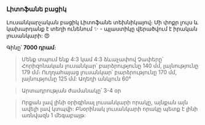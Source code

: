 ### Լիտոֆանե բացիկ
 
Լուսանկարչական բացիկ Լիտոֆանե տեխնիկայով։ Մի փոքր լույս և կախարդանք է տեղի ունենում ✨ - պլաստիկը վերածվում է իրական լուսանկարի: 😍

 Գինը՝ **7000 դրամ**։
 
 >Մենք տպում ենք 4:3 կամ 4:3 ձևաչափով
 >Չափերը՝ Հորիզոնական լուսանկար՝ բարձրությունը 140 մմ, լայնությունը 179 մմ։
 >Ուղղահայաց լուսանկար՝ բարձրությունը 170 մմ, լայնությունը 125 մմ:
 >Աղեղի անկյուն 60°
 
 >Արտադրության ժամանակը՝ 3-4 օր
 
 >Որքան լավ լինի օրիգինալ լուսանկարի որակը, այնքան այն ավելի լավ կտպվի:
 >Բնօրինակ լուսանկարի որակը պետք է լինի առնվազն 1 մեգաբայթ: